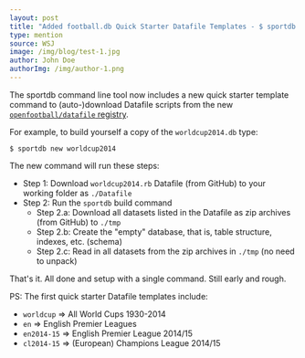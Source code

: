 ```yaml
---
layout: post
title: "Added football.db Quick Starter Datafile Templates - $ sportdb new worldcup"
type: mention
source: WSJ
image: /img/blog/test-1.jpg
author: John Doe
authorImg: /img/author-1.png
---
```


The sportdb command line tool now includes a new quick starter
template command to (auto-)download Datafile scripts from the new
[`openfootball/datafile` registry](https://github.com/openfootball/datafile). 

For example, to build yourself a copy of the `worldcup2014.db` type: 

~~~
$ sportdb new worldcup2014 
~~~

The new command will run these steps:

- Step 1: Download `worldcup2014.rb` Datafile (from GitHub) to your 
    working folder as `./Datafile`
- Step 2: Run the `sportdb` build command 
    - Step 2.a: Download all datasets listed in the Datafile as zip 
       archives (from GitHub) to `./tmp`
    - Step 2.b: Create the "empty" database, that is, table structure, 
       indexes, etc. (schema) 
    - Step 2.c: Read in all datasets from the zip archives in `./tmp` (no need to unpack) 

That's it. All done and setup with a single command. Still early and rough. 

PS: The first quick starter Datafile templates include:
  
- `worldcup`   => All World Cups 1930-2014
- `en`         => English Premier Leagues
- `en2014-15`  => English Premier League 2014/15
- `cl2014-15`  => (European) Champions League 2014/15
